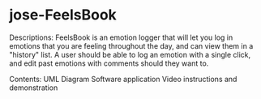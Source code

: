# jose-FeelsBook

Descriptions:
FeelsBook is an emotion logger that will let you log in emotions that you are feeling throughout the day, and can view them in a "history" list. A user should be able to log an emotion with a single click, and edit past emotions with comments should they want to.

Contents:
UML Diagram
Software application
Video instructions and demonstration
